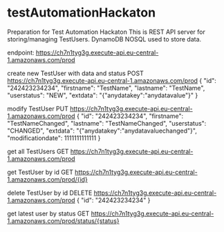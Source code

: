 # testAutomationHackaton
Preparation for Test Automation Hackaton
This is REST API server for storing/managing TestUsers. DynamoDB NOSQL used to store data.

endpoint:
https://ch7n1tyg3g.execute-api.eu-central-1.amazonaws.com/prod

create new TestUser with data and status
POST https://ch7n1tyg3g.execute-api.eu-central-1.amazonaws.com/prod
{
  "id": "242423234234",
  "firstname": "TestName",
  "lastname": "TestName",
  "userstatus": "NEW",
  "extdata": "{\"anydatakey\":\"anydatavalue\"}"
}

modify TestUser
PUT https://ch7n1tyg3g.execute-api.eu-central-1.amazonaws.com/prod
{
  "id": "242423234234",
  "firstname": "TestNameChanged",
  "lastname": "TestNameChanged",
  "userstatus": "CHANGED",
  "extdata": "{\"anydatakey\":\"anydatavaluechanged\"}",
  "modificationdate": 1111111111111
}

get all TestUsers
GET https://ch7n1tyg3g.execute-api.eu-central-1.amazonaws.com/prod

get TestUser by id
GET https://ch7n1tyg3g.execute-api.eu-central-1.amazonaws.com/prod/{id}

delete TestUser by id
DELETE https://ch7n1tyg3g.execute-api.eu-central-1.amazonaws.com/prod
{
	"id": "242423234234"
}


get latest user by status
GET https://ch7n1tyg3g.execute-api.eu-central-1.amazonaws.com/prod/status/{status}
